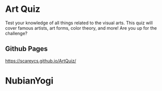 <h1>Art Quiz</h1>

Test your knowledge of all things related to the visual arts. 
This quiz will cover famous artists, art forms, color theory, and more! Are you up for the challenge?

<h2>Github Pages</h2>

https://scareycs.github.io/ArtQuiz/
# NubianYogi
